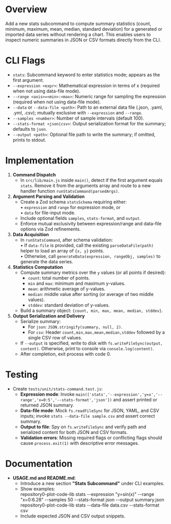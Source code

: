 # Overview
Add a new stats subcommand to compute summary statistics (count, minimum, maximum, mean, median, standard deviation) for a generated or imported data series without rendering a chart. This enables users to inspect numeric summaries in JSON or CSV formats directly from the CLI.

# CLI Flags
- `stats`: Subcommand keyword to enter statistics mode; appears as the first argument.
- `--expression <expr>`: Mathematical expression in terms of x (required when not using data-file mode).
- `--range <axis>=<min>:<max>`: Numeric range for sampling the expression (required when not using data-file mode).
- `--data` or `--data-file <path>`: Path to an external data file (.json, .yaml, .yml, .csv); mutually exclusive with `--expression` and `--range`.
- `--samples <number>`: Number of sample intervals (default 100).
- `--stats-format <json|csv>`: Output serialization format for the summary; defaults to `json`.
- `--output <path>`: Optional file path to write the summary; if omitted, prints to stdout.

# Implementation
1. **Command Dispatch**  
   - In `src/lib/main.js` inside `main()`, detect if the first argument equals `stats`. Remove it from the arguments array and route to a new handler function `runStatsCommand(parsedArgs)`.  
2. **Argument Parsing and Validation**  
   - Create a Zod schema `statsSchema` requiring either:  
     • `expression` and `range` for expression mode, or  
     • `data` for file-input mode.  
   - Include optional fields `samples`, `stats-format`, and `output`.  
   - Enforce mutual exclusivity between expression/range and data-file options via Zod refinements.  
3. **Data Acquisition**  
   - In `runStatsCommand`, after schema validation:  
     • If `data-file` is provided, call the existing `parseDataFile(path)` helper to load an array of `{x, y}` points.  
     • Otherwise, call `generateData(expression, rangeObj, samples)` to generate the data series.  
4. **Statistics Computation**  
   - Compute summary metrics over the `y` values (or all points if desired):  
     - `count`: total number of points.  
     - `min` and `max`: minimum and maximum y-values.  
     - `mean`: arithmetic average of y-values.  
     - `median`: middle value after sorting (or average of two middle values).  
     - `stddev`: standard deviation of y-values.  
   - Build a summary object: `{count, min, max, mean, median, stddev}`.  
5. **Output Serialization and Delivery**  
   - Serialize summary:  
     - For `json`: `JSON.stringify(summary, null, 2)`.  
     - For `csv`: Header `count,min,max,mean,median,stddev` followed by a single CSV row of values.  
   - If `--output` is specified, write to disk with `fs.writeFileSync(output, content)`. Otherwise, print to console via `console.log(content)`.  
   - After completion, exit process with code 0.

# Testing
- Create `tests/unit/stats-command.test.js`:  
  - **Expression mode**: Invoke `main(['stats','--expression','y=x','--range','x=0:5','--stats-format','json'])` and assert printed or returned JSON summary.  
  - **Data-file mode**: Mock `fs.readFileSync` for JSON, YAML, and CSV inputs; invoke `stats --data-file sample.csv` and assert correct summary.  
  - **Output to file**: Spy on `fs.writeFileSync` and verify path and serialized content for both JSON and CSV formats.  
  - **Validation errors**: Missing required flags or conflicting flags should cause `process.exit(1)` with descriptive error messages.

# Documentation
- **USAGE.md and README.md**:  
  - Introduce a new section **"Stats Subcommand"** under CLI examples.  
  - Show examples:  
    repository0-plot-code-lib stats --expression "y=sin(x)" --range "x=0:6.28" --samples 50 --stats-format json --output summary.json  
    repository0-plot-code-lib stats --data-file data.csv --stats-format csv  
  - Include expected JSON and CSV output snippets.